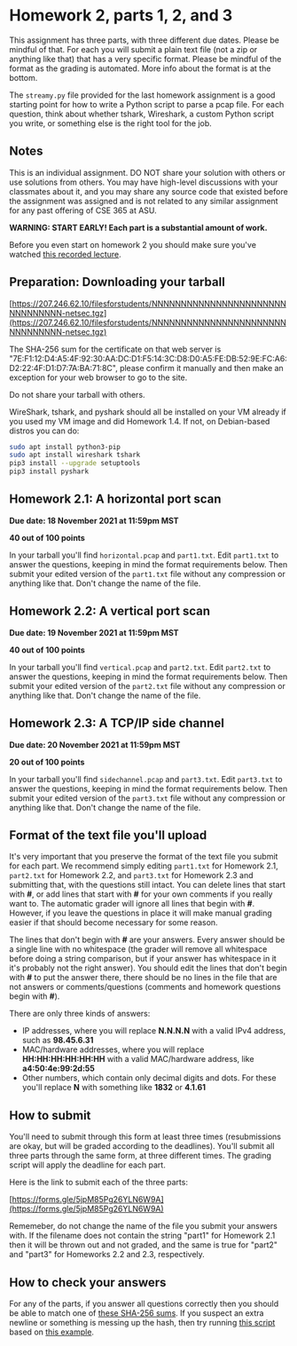 # Homework 2, parts 1, 2, and 3

This assignment has three parts, with three different due dates.  Please be
mindful of that.  For each you will submit a plain text file (not a zip or
anything like that) that has a very specific format.  Please be mindful of the
format as the grading is automated.  More info about the format is at the
bottom.

The `streamy.py` file provided for the last homework assignment is a good
starting point for how to write a Python script to parse a pcap file.  For each
question, think about whether tshark, Wireshark, a custom Python script you
write, or something else is the right tool for the job.

## Notes

This is an individual assignment. DO NOT share your solution with others or use
solutions from others.  You may have high-level discussions with your
classmates about it, and you may share any source code that existed before the
assignment was assigned and is not related to any similar assignment for any
past offering of CSE 365 at ASU.

**WARNING: START EARLY! Each part is a substantial amount of work.**

Before you even start on homework 2 you should make sure you've watched [this recorded lecture](https://drive.google.com/file/d/1p6fsOmWWOsBgPQRcZTLl4SH4oTnBZBCa/view?usp=sharing).

## Preparation: Downloading your tarball

[https://207.246.62.10/filesforstudents/NNNNNNNNNNNNNNNNNNNNNNNNNNNNNNNN-netsec.tgz](https://207.246.62.10/filesforstudents/NNNNNNNNNNNNNNNNNNNNNNNNNNNNNNNN-netsec.tgz)

The SHA-256 sum for the certificate on that web server is
"7E:F1:12:D4:A5:4F:92:30:AA:DC:D1:F5:14:3C:D8:D0:A5:FE:DB:52:9E:FC:A6:D2:22:4F:D1:D7:7A:BA:71:8C",
please confirm it manually and then make an exception for your web browser to
go to the site.

Do not share your tarball with others.

WireShark, tshark, and pyshark should all be installed on your VM already if
you used my VM image and did Homework 1.4.  If not, on Debian-based distros you
can do:

```bash
sudo apt install python3-pip
sudo apt install wireshark tshark
pip3 install --upgrade setuptools
pip3 install pyshark
```

## Homework 2.1: A horizontal port scan

__Due date: 18 November 2021 at 11:59pm MST__

__40 out of 100 points__

In your tarball you'll find `horizontal.pcap` and `part1.txt`. Edit `part1.txt`
to answer the questions, keeping in mind the format requirements below. Then
submit your edited version of the `part1.txt` file without any compression or
anything like that.  Don't change the name of the file.

## Homework 2.2: A vertical port scan

__Due date: 19 November 2021 at 11:59pm MST__

__40 out of 100 points__

In your tarball you'll find `vertical.pcap` and `part2.txt`. Edit `part2.txt` to
answer the questions, keeping in mind the format requirements below. Then submit
your edited version of the `part2.txt` file without any compression or anything
like that.  Don't change the name of the file.

## Homework 2.3: A TCP/IP side channel

__Due date: 20 November 2021 at 11:59pm MST__

__20 out of 100 points__

In your tarball you'll find `sidechannel.pcap` and `part3.txt`. Edit `part3.txt`
to answer the questions, keeping in mind the format requirements below. Then
submit your edited version of the `part3.txt` file without any compression or
anything like that.  Don't change the name of the file.

## Format of the text file you'll upload

It's very important that you preserve the format of the text file you submit for
each part.  We recommend simply editing `part1.txt` for Homework 2.1,
`part2.txt` for Homework 2.2, and `part3.txt` for Homework 2.3 and submitting
that, with the questions still intact.  You can delete lines that start with
__\#__, or add lines that start with __\#__ for your own comments if you really
want to.  The automatic grader will ignore all lines that begin with __\#__.
However, if you leave the questions in place it will make manual grading easier
if that should become necessary for some reason.

The lines that don't begin with __\#__ are your answers.  Every answer should be
a single line with no whitespace (the grader will remove all whitespace before
doing a string comparison, but if your answer has whitespace in it it's probably
not the right answer).  You should edit the lines that don't begin with __\#__
to put the answer there, there should be no lines in the file that are not
answers or comments/questions (comments and homework questions begin with
__\#__).

There are only three kinds of answers:

* IP addresses, where you will replace __N.N.N.N__ with a valid IPv4 address, such as __98.45.6.31__
* MAC/hardware addresses, where you will replace __HH:HH:HH:HH:HH:HH__ with a valid MAC/hardware address, like __a4:50:4e:99:2d:55__
* Other numbers, which contain only decimal digits and dots.  For these you'll replace __N__ with something like __1832__ or __4.1.61__

## How to submit

You'll need to submit through this form at least three times (resubmissions are
okay, but will be graded according to the deadlines).  You'll submit all three
parts through the same form, at three different times.  The grading script will
apply the deadline for each part.

Here is the link to submit each of the three parts:

[https://forms.gle/5jpM85Pg26YLN6W9A](https://forms.gle/5jpM85Pg26YLN6W9A)

Rememeber, do not change the name of the file you submit your answers with.  If
the filename does not contain the string "part1" for Homework 2.1 then it will
be thrown out and not graded, and the same is true for "part2" and "part3" for
Homeworks 2.2 and 2.3, respectively. 

## How to check your answers

For any of the parts, if you answer all questions correctly then you should be
able to match one of [these SHA-256 sums](hw2sha256s.txt).  If you suspect an
extra newline or something is messing up the hash, then try running [this
script](makeuniform.sh) based on [this example](checkingsha256s.png).

